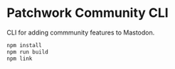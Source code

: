 # Patchwork Community CLI
CLI for adding commmunity features to Mastodon.

```bash
npm install
npm run build
npm link
```